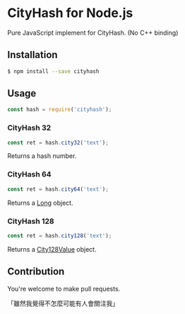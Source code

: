 # CityHash for Node.js

Pure JavaScript implement for CityHash. (No C++ binding)

## Installation

```bash
$ npm install --save cityhash
```

## Usage

```js
const hash = require('cityhash');
```

### CityHash 32

```js
const ret = hash.city32('text');
```

Returns a hash number.

### CityHash 64

```js
const ret = hash.city64('text');
```

Returns a [Long](https://npmjs.com/long) object.

### CityHash 128

```js
const ret = hash.city128('text');
```

Returns a [City128Value](https://github.com/XadillaX/bling_hashes_js/blob/master/lib/city128.d.ts) object.

## Contribution

You're welcome to make pull requests.

「雖然我覺得不怎麼可能有人會關注我」

